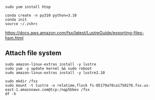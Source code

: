 ```
sudo yum install htop

conda create -n py310 python=3.10
conda init
source ~/.zshrc
```


https://docs.aws.amazon.com/fsx/latest/LustreGuide/exporting-files-hsm.html


## Attach file system
```
sudo amazon-linux-extras install -y lustre
sudo yum -y update kernel && sudo reboot
sudo amazon-linux-extras install -y lustre2.10

sudo mkdir /fsx
sudo mount -t lustre -o relatime,flock fs-05179a78ca1750276.fsx.us-east-1.amazonaws.com@tcp:/nqp5bbev /fsx
df -h
```
